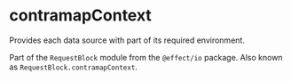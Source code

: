 # contramapContext

Provides each data source with part of its required environment.

Part of the `RequestBlock` module from the `@effect/io` package. Also known as `RequestBlock.contramapContext`.
